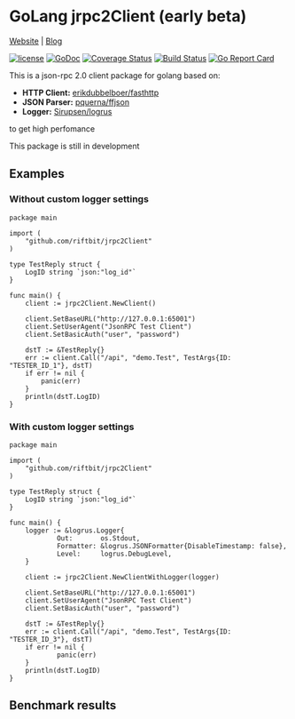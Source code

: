 # GoLang jrpc2Client (early beta)

[Website](https://riftbit.com) | [Blog](https://ergoz.ru/)

[![license](https://img.shields.io/github/license/riftbit/jrpc2Client.svg)](LICENSE)
[![GoDoc](http://img.shields.io/badge/go-documentation-blue.svg?style=flat-square)](https://godoc.org/github.com/riftbit/jrpc2Client)
[![Coverage Status](https://coveralls.io/repos/github/riftbit/jrpc2Client/badge.svg?branch=master)](https://coveralls.io/github/riftbit/jrpc2Client?branch=master)
[![Build Status](https://travis-ci.org/riftbit/jrpc2Client.svg?branch=master)](https://travis-ci.org/riftbit/jrpc2Client)
[![Go Report Card](https://goreportcard.com/badge/github.com/riftbit/jrpc2Client)](https://goreportcard.com/report/github.com/riftbit/jrpc2Client)

This is a json-rpc 2.0 client package for golang based on:

 - **HTTP Client:** [erikdubbelboer/fasthttp](github.com/erikdubbelboer/fasthttp)
 - **JSON Parser:** [pquerna/ffjson](github.com/pquerna/ffjson/ffjson)
 - **Logger:** [Sirupsen/logrus](github.com/Sirupsen/logrus)

to get high perfomance

This package is still in development

## Examples

### Without custom logger settings

```golang
package main

import (
	"github.com/riftbit/jrpc2Client"
)

type TestReply struct {
	LogID string `json:"log_id"`
}

func main() {
	client := jrpc2Client.NewClient()

	client.SetBaseURL("http://127.0.0.1:65001")
	client.SetUserAgent("JsonRPC Test Client")
	client.SetBasicAuth("user", "password")

	dstT := &TestReply{}
	err := client.Call("/api", "demo.Test", TestArgs{ID: "TESTER_ID_1"}, dstT)
	if err != nil {
		panic(err)
	}
	println(dstT.LogID)
}
```


### With custom logger settings

```golang
package main

import (
	"github.com/riftbit/jrpc2Client"
)

type TestReply struct {
	LogID string `json:"log_id"`
}

func main() {
	logger := &logrus.Logger{
    		Out:       os.Stdout,
    		Formatter: &logrus.JSONFormatter{DisableTimestamp: false},
    		Level:     logrus.DebugLevel,
    }

    client := jrpc2Client.NewClientWithLogger(logger)

    client.SetBaseURL("http://127.0.0.1:65001")
    client.SetUserAgent("JsonRPC Test Client")
    client.SetBasicAuth("user", "password")

    dstT := &TestReply{}
    err := client.Call("/api", "demo.Test", TestArgs{ID: "TESTER_ID_3"}, dstT)
    if err != nil {
    		panic(err)
    }
    println(dstT.LogID)
}
```


## Benchmark results
